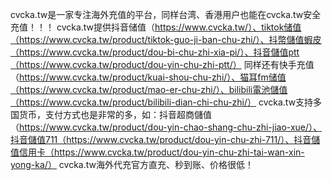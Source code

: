 cvcka.tw是一家专注海外充值的平台，同样台湾、香港用户也能在cvcka.tw安全充值！！！
cvcka.tw提供抖音储值（https://www.cvcka.tw/）、tiktok储值（https://www.cvcka.tw/product/tiktok-guo-ji-ban-chu-zhi/）、抖幣儲值蝦皮（https://www.cvcka.tw/product/dou-bi-chu-zhi-xia-pi/）、抖音儲值ptt（https://www.cvcka.tw/product/dou-yin-chu-zhi-ptt/）
同样还有快手充值（https://www.cvcka.tw/product/kuai-shou-chu-zhi/）、猫耳fm储值（https://www.cvcka.tw/product/mao-er-chu-zhi/）、bilibili電池儲值（https://www.cvcka.tw/product/bilibili-dian-chi-chu-zhi/）
cvcka.tw支持多国货币，支付方式也是非常的多，如：抖音超商儲值（https://www.cvcka.tw/product/dou-yin-chao-shang-chu-zhi-jiao-xue/）、抖音儲值711（https://www.cvcka.tw/product/dou-yin-chu-zhi-711/）、抖音儲值信用卡（https://www.cvcka.tw/product/dou-yin-chu-zhi-tai-wan-xin-yong-ka/）
cvcka.tw海外代充官方直充、秒到账、价格很低！
